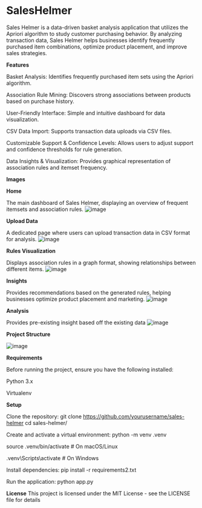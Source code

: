 # SalesHelmer
Sales Helmer is a data-driven basket analysis application that utilizes the Apriori algorithm to study customer purchasing behavior. By analyzing transaction data, Sales Helmer helps businesses identify frequently purchased item combinations, optimize product placement, and improve sales strategies.

**Features**


Basket Analysis: Identifies frequently purchased item sets using the Apriori algorithm.

Association Rule Mining: Discovers strong associations between products based on purchase history.

User-Friendly Interface: Simple and intuitive dashboard for data visualization.

CSV Data Import: Supports transaction data uploads via CSV files.

Customizable Support & Confidence Levels: Allows users to adjust support and confidence thresholds for rule generation.

Data Insights & Visualization: Provides graphical representation of association rules and itemset frequency.


**Images** 


**Home**

The main dashboard of Sales Helmer, displaying an overview of frequent itemsets and association rules.
![image](https://github.com/user-attachments/assets/9dc641c8-bdf8-4054-b461-aca2d5fe4418)

**Upload Data**

A dedicated page where users can upload transaction data in CSV format for analysis.
![image](https://github.com/user-attachments/assets/736f8859-1f47-4d46-acb7-84137e9b7566)

**Rules Visualization**

Displays association rules in a graph format, showing relationships between different items.
![image](https://github.com/user-attachments/assets/3ef0a1a4-4910-4a5e-a64e-9fc187760b82)

**Insights**

Provides recommendations based on the generated rules, helping businesses optimize product placement and marketing.
![image](https://github.com/user-attachments/assets/9c695d56-5add-49e1-983a-ef34eeba73c2)

**Analysis**

Provides pre-existing insight based off the existing data
![image](https://github.com/user-attachments/assets/d53d1e5b-5621-4b3b-98ca-654a00c36e7f)



**Project Structure**



![image](https://github.com/user-attachments/assets/988bb9eb-2b4f-4c3d-a1f6-b74586426cfd)



**Requirements**

Before running the project, ensure you have the following installed:

Python 3.x



Virtualenv



**Setup**

Clone the repository:
git clone https://github.com/yourusername/sales-helmer
cd sales-helmer/

Create and activate a virtual environment:
python -m venv .venv

source .venv/bin/activate  # On macOS/Linux

.venv\Scripts\activate  # On Windows

Install dependencies:
pip install -r requirements2.txt

Run the application:
python app.py


**License**
This project is licensed under the MIT License - see the LICENSE file for details



